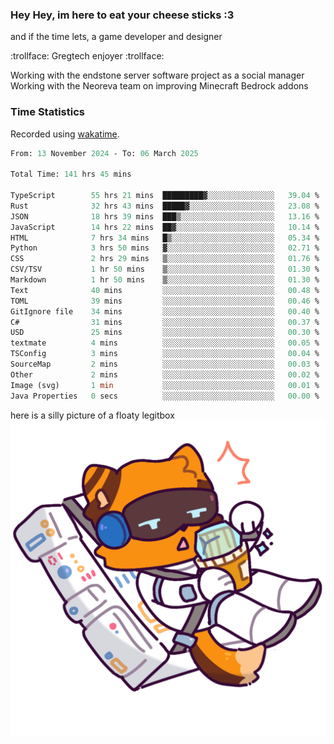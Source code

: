 ### Hey Hey, im here to eat your cheese sticks :3
and if the time lets, a game developer and designer

:trollface: Gregtech enjoyer :trollface:

Working with the endstone server software project as a social manager<br>
Working with the Neoreva team on improving Minecraft Bedrock addons

### Time Statistics
Recorded using [wakatime](https://wakatime.com).

<!--START_SECTION:waka-->

```ocaml
From: 13 November 2024 - To: 06 March 2025

Total Time: 141 hrs 45 mins

TypeScript        55 hrs 21 mins  █████████▓░░░░░░░░░░░░░░░   39.04 %
Rust              32 hrs 43 mins  █████▓░░░░░░░░░░░░░░░░░░░   23.08 %
JSON              18 hrs 39 mins  ███▒░░░░░░░░░░░░░░░░░░░░░   13.16 %
JavaScript        14 hrs 22 mins  ██▓░░░░░░░░░░░░░░░░░░░░░░   10.14 %
HTML              7 hrs 34 mins   █▒░░░░░░░░░░░░░░░░░░░░░░░   05.34 %
Python            3 hrs 50 mins   ▓░░░░░░░░░░░░░░░░░░░░░░░░   02.71 %
CSS               2 hrs 29 mins   ▒░░░░░░░░░░░░░░░░░░░░░░░░   01.76 %
CSV/TSV           1 hr 50 mins    ▒░░░░░░░░░░░░░░░░░░░░░░░░   01.30 %
Markdown          1 hr 50 mins    ▒░░░░░░░░░░░░░░░░░░░░░░░░   01.30 %
Text              40 mins         ░░░░░░░░░░░░░░░░░░░░░░░░░   00.48 %
TOML              39 mins         ░░░░░░░░░░░░░░░░░░░░░░░░░   00.46 %
GitIgnore file    34 mins         ░░░░░░░░░░░░░░░░░░░░░░░░░   00.40 %
C#                31 mins         ░░░░░░░░░░░░░░░░░░░░░░░░░   00.37 %
USD               25 mins         ░░░░░░░░░░░░░░░░░░░░░░░░░   00.30 %
textmate          4 mins          ░░░░░░░░░░░░░░░░░░░░░░░░░   00.05 %
TSConfig          3 mins          ░░░░░░░░░░░░░░░░░░░░░░░░░   00.04 %
SourceMap         2 mins          ░░░░░░░░░░░░░░░░░░░░░░░░░   00.03 %
Other             2 mins          ░░░░░░░░░░░░░░░░░░░░░░░░░   00.02 %
Image (svg)       1 min           ░░░░░░░░░░░░░░░░░░░░░░░░░   00.01 %
Java Properties   0 secs          ░░░░░░░░░░░░░░░░░░░░░░░░░   00.00 %
```

<!--END_SECTION:waka-->

here is a silly picture of a floaty legitbox
![Silly legitbox](goobernoback_lower.png)
